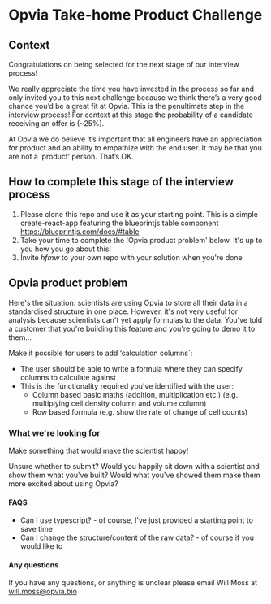 # Opvia Take-home Product Challenge 

## Context

Congratulations on being selected for the next stage of our interview process! 

We really appreciate the time you have invested in the process so far and only invited you to this next challenge because we think there’s a very good chance you’d be a great fit at Opvia. This is the penultimate step in the interview process! For context at this stage the probability of a candidate receiving an offer is (~25%).

At Opvia we do believe it’s important that all engineers have an appreciation for product and an ability to empathize with the end user. It may be that you are not a ‘product’ person. That’s OK.

## How to complete this stage of the interview process

1. Please clone this repo and use it as your starting point. This is a simple create-react-app featuring the blueprintjs table component https://blueprintjs.com/docs/#table
2. Take your time to complete the 'Opvia product problem' below. It's up to you how you go about this!
3. Invite *hfmw* to your own repo with your solution when you're done

## Opvia product problem

Here's the situation: scientists are using Opvia to store all their data in a standardised structure in one place. However, it's not very useful for analysis because scientists can't yet apply formulas to the data. You've told a customer that you're building this feature and you're going to demo it to them...

Make it possible for users to add ‘calculation columns`:
- The user should be able to write a formula where they can specify columns to calculate against
- This is the functionality required you've identified with the user:
  - Column based basic maths (addition, multiplication etc.) (e.g. multiplying cell density column and volume column)
  - Row based formula (e.g. show the rate of change of cell counts)

### What we're looking for

Make something that would make the scientist happy!

Unsure whether to submit? Would you happily sit down with a scientist and show them what you've built? Would what you've showed them make them more excited about using Opvia?

#### FAQS
- Can I use typescript? - of course, I've just provided a starting point to save time
- Can I change the structure/content of the raw data? - of course if you would like to

#### Any questions

If you have any questions, or anything is unclear please email Will Moss at will.moss@opvia.bio
